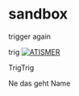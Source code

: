 # sandbox

trigger again

trig
[![ATISMER](https://circleci.com/gh/atismer/sandbox.svg?style=shield)](https://app.circleci.com/pipelines/github/atismer/sandbox)

TrigTrig

Ne das geht
Name
